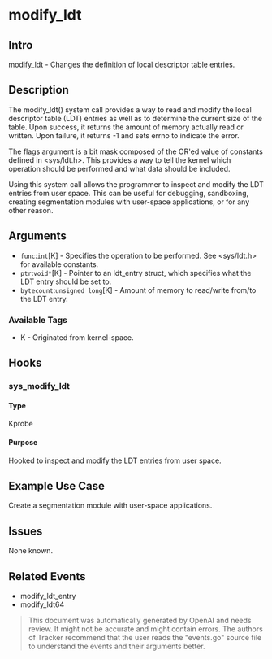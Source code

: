 
# modify_ldt

## Intro
modify_ldt - Changes the definition of local descriptor table entries.

## Description
The modify_ldt() system call provides a way to read and modify the local descriptor table (LDT) entries as well as to determine the current size of the table. Upon success, it returns the amount of memory actually read or written. Upon failure, it returns -1 and sets errno to indicate the error. 

The flags argument is a bit mask composed of the OR'ed value of constants defined in <sys/ldt.h>. This provides a way to tell the kernel which operation should be performed and what data should be included.

Using this system call allows the programmer to inspect and modify the LDT entries from user space. This can be useful for debugging, sandboxing, creating segmentation modules with user-space applications, or for any other reason.

## Arguments
* `func`:`int`[K] - Specifies the operation to be performed. See  <sys/ldt.h> for available constants.
* `ptr`:`void*`[K] - Pointer to an ldt_entry struct, which specifies what the LDT entry should be set to.
* `bytecount`:`unsigned long`[K] - Amount of memory to read/write from/to the LDT entry.

### Available Tags
* K - Originated from kernel-space.

## Hooks
### sys_modify_ldt
#### Type
Kprobe
#### Purpose
Hooked to inspect and modify the LDT entries from user space.

## Example Use Case
Create a segmentation module with user-space applications.

## Issues
None known.

## Related Events
* modify_ldt_entry 
* modify_ldt64

> This document was automatically generated by OpenAI and needs review. It might
> not be accurate and might contain errors. The authors of Tracker recommend that
> the user reads the "events.go" source file to understand the events and their
> arguments better.
